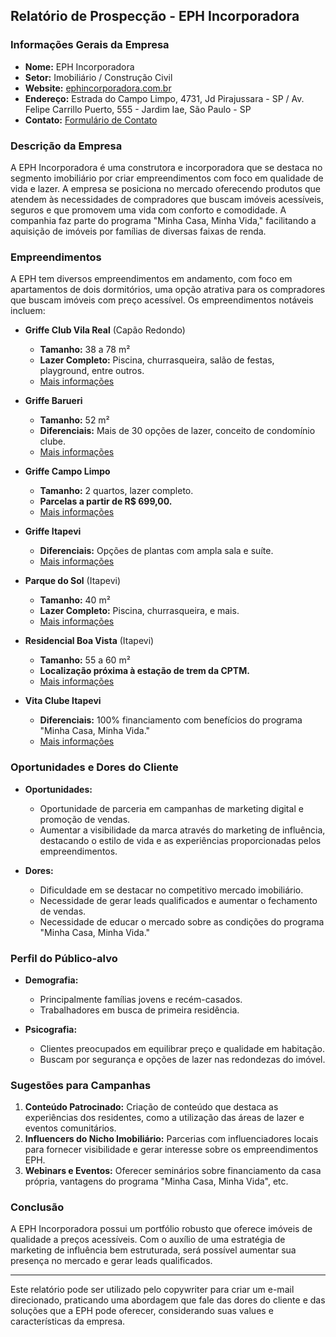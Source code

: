## Relatório de Prospecção - EPH Incorporadora

### Informações Gerais da Empresa
- **Nome:** EPH Incorporadora
- **Setor:** Imobiliário / Construção Civil
- **Website:** [ephincorporadora.com.br](http://www.ephincorporadora.com.br)
- **Endereço:** Estrada do Campo Limpo, 4731, Jd Pirajussara - SP / Av. Felipe Carrillo Puerto, 555 - Jardim Iae, São Paulo - SP
- **Contato:** [Formulário de Contato](https://ephincorporadora.com.br/contato)

### Descrição da Empresa
A EPH Incorporadora é uma construtora e incorporadora que se destaca no segmento imobiliário por criar empreendimentos com foco em qualidade de vida e lazer. A empresa se posiciona no mercado oferecendo produtos que atendem às necessidades de compradores que buscam imóveis acessíveis, seguros e que promovem uma vida com conforto e comodidade. A companhia faz parte do programa "Minha Casa, Minha Vida," facilitando a aquisição de imóveis por famílias de diversas faixas de renda.

### Empreendimentos
A EPH tem diversos empreendimentos em andamento, com foco em apartamentos de dois dormitórios, uma opção atrativa para os compradores que buscam imóveis com preço acessível. Os empreendimentos notáveis incluem:

- **Griffe Club Vila Real** (Capão Redondo)
  - **Tamanho:** 38 a 78 m²
  - **Lazer Completo:** Piscina, churrasqueira, salão de festas, playground, entre outros.
  - [Mais informações](https://ephincorporadora.com.br/imoveis/apartamentos-a-venda-capao-redondo-saopaulo-sp-griffeclubvilareal/)
  
- **Griffe Barueri**
  - **Tamanho:** 52 m²
  - **Diferenciais:** Mais de 30 opções de lazer, conceito de condomínio clube.
  - [Mais informações](https://ephincorporadora.com.br/imoveis/griffe-barueri/)
  
- **Griffe Campo Limpo**
  - **Tamanho:** 2 quartos, lazer completo.
  - **Parcelas a partir de R$ 699,00.**
  - [Mais informações](https://ephincorporadora.com.br/imoveis/griffe-campo-limpo/)
  
- **Griffe Itapevi**
  - **Diferenciais:** Opções de plantas com ampla sala e suíte.
  - [Mais informações](https://ephincorporadora.com.br/imoveis/griffe-itapevi/)
  
- **Parque do Sol** (Itapevi)
  - **Tamanho:** 40 m²
  - **Lazer Completo:** Piscina, churrasqueira, e mais.
  - [Mais informações](https://ephincorporadora.com.br/imoveis/parque-do-sol/)
  
- **Residencial Boa Vista** (Itapevi)
  - **Tamanho:** 55 a 60 m²
  - **Localização próxima à estação de trem da CPTM.**
  - [Mais informações](https://ephincorporadora.com.br/imoveis/residencial-boa-vista/)
  
- **Vita Clube Itapevi**
  - **Diferenciais:** 100% financiamento com benefícios do programa "Minha Casa, Minha Vida."
  - [Mais informações](https://ephincorporadora.com.br/imoveis/vitapolis/)

### Oportunidades e Dores do Cliente
- **Oportunidades:**
  - Oportunidade de parceria em campanhas de marketing digital e promoção de vendas.
  - Aumentar a visibilidade da marca através do marketing de influência, destacando o estilo de vida e as experiências proporcionadas pelos empreendimentos.
  
- **Dores:**
  - Dificuldade em se destacar no competitivo mercado imobiliário.
  - Necessidade de gerar leads qualificados e aumentar o fechamento de vendas.
  - Necessidade de educar o mercado sobre as condições do programa "Minha Casa, Minha Vida."

### Perfil do Público-alvo
- **Demografia:**
  - Principalmente famílias jovens e recém-casados.
  - Trabalhadores em busca de primeira residência.
  
- **Psicografia:**
  - Clientes preocupados em equilibrar preço e qualidade em habitação.
  - Buscam por segurança e opções de lazer nas redondezas do imóvel.

### Sugestões para Campanhas
1. **Conteúdo Patrocinado:** Criação de conteúdo que destaca as experiências dos residentes, como a utilização das áreas de lazer e eventos comunitários.
2. **Influencers do Nicho Imobiliário:** Parcerias com influenciadores locais para fornecer visibilidade e gerar interesse sobre os empreendimentos EPH.
3. **Webinars e Eventos:** Oferecer seminários sobre financiamento da casa própria, vantagens do programa "Minha Casa, Minha Vida", etc.

### Conclusão
A EPH Incorporadora possui um portfólio robusto que oferece imóveis de qualidade a preços acessíveis. Com o auxílio de uma estratégia de marketing de influência bem estruturada, será possível aumentar sua presença no mercado e gerar leads qualificados.

---

Este relatório pode ser utilizado pelo copywriter para criar um e-mail direcionado, praticando uma abordagem que fale das dores do cliente e das soluções que a EPH pode oferecer, considerando suas values e características da empresa.